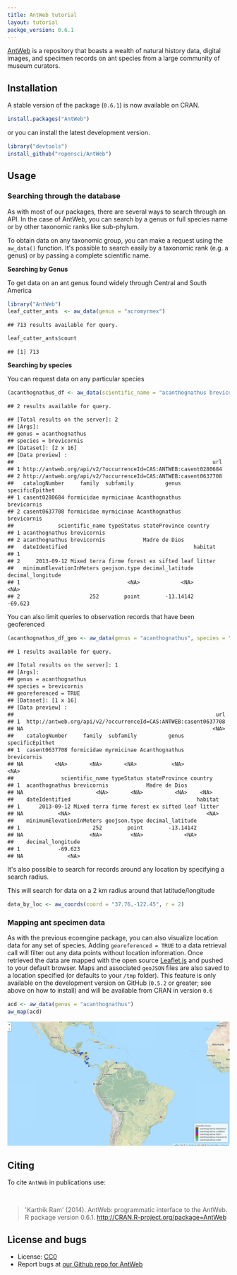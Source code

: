 ```yaml
---
title: AntWeb tutorial
layout: tutorial
packge_version: 0.6.1
---
```




[AntWeb](http://www.antweb.org/) is a repository that boasts a wealth of natural history data, digital images, and specimen records on ant species from a large community of museum curators.

<section id="installation">

## Installation

A stable version of the package (`0.6.1`) is now available on CRAN.



```r
install.packages("AntWeb")
```

or you can install the latest development version.


```r
library("devtools")
install_github("ropensci/AntWeb")
```

<section id="usage">

## Usage


### Searching through the database

As with most of our packages, there are several ways to search through an API. In the case of AntWeb, you can search by a genus or full species name or by other taxonomic ranks like sub-phylum.

To obtain data on any taxonomic group, you can make a request using the `aw_data()` function. It's possible to search easily by a taxonomic rank (e.g. a genus) or by passing a complete scientific name.

__Searching by Genus__

To get data on an ant genus found widely through Central and South America


```r
library("AntWeb")
leaf_cutter_ants  <- aw_data(genus = "acromyrmex")
```

```
## 713 results available for query.
```

```r
leaf_cutter_ants$count
```

```
## [1] 713
```

__Searching by species__

You can request data on any particular species


```r
(acanthognathus_df <- aw_data(scientific_name = "acanthognathus brevicornis"))
```

```
## 2 results available for query.
```

```
## [Total results on the server]: 2 
## [Args]: 
## genus = acanthognathus 
## species = brevicornis 
## [Dataset]: [2 x 16] 
## [Data preview] :
##                                                               url
## 1 http://antweb.org/api/v2/?occurrenceId=CAS:ANTWEB:casent0280684
## 2 http://antweb.org/api/v2/?occurrenceId=CAS:ANTWEB:casent0637708
##   catalogNumber     family  subfamily          genus specificEpithet
## 1 casent0280684 formicidae myrmicinae Acanthognathus     brevicornis
## 2 casent0637708 formicidae myrmicinae Acanthognathus     brevicornis
##              scientific_name typeStatus stateProvince country
## 1 acanthognathus brevicornis                                 
## 2 acanthognathus brevicornis            Madre de Dios        
##   dateIdentified                                        habitat
## 1                                                              
## 2     2013-09-12 Mixed terra firme forest ex sifted leaf litter
##   minimumElevationInMeters geojson.type decimal_latitude decimal_longitude
## 1                                  <NA>             <NA>              <NA>
## 2                      252        point        -13.14142           -69.623
```

You can also limit queries to observation records that have been geoferenced


```r
(acanthognathus_df_geo <- aw_data(genus = "acanthognathus", species = "brevicornis", georeferenced = TRUE))
```

```
## 1 results available for query.
```

```
## [Total results on the server]: 1 
## [Args]: 
## genus = acanthognathus 
## species = brevicornis 
## georeferenced = TRUE 
## [Dataset]: [1 x 16] 
## [Data preview] :
##                                                                url
## 1  http://antweb.org/api/v2/?occurrenceId=CAS:ANTWEB:casent0637708
## NA                                                            <NA>
##    catalogNumber     family  subfamily          genus specificEpithet
## 1  casent0637708 formicidae myrmicinae Acanthognathus     brevicornis
## NA          <NA>       <NA>       <NA>           <NA>            <NA>
##               scientific_name typeStatus stateProvince country
## 1  acanthognathus brevicornis            Madre de Dios        
## NA                       <NA>       <NA>          <NA>    <NA>
##    dateIdentified                                        habitat
## 1      2013-09-12 Mixed terra firme forest ex sifted leaf litter
## NA           <NA>                                           <NA>
##    minimumElevationInMeters geojson.type decimal_latitude
## 1                       252        point        -13.14142
## NA                     <NA>         <NA>             <NA>
##    decimal_longitude
## 1            -69.623
## NA              <NA>
```


It's also possible to search for records around any location by specifying a search radius.

This will search for data on a 2 km radius around that latitude/longitude


```r
data_by_loc <- aw_coords(coord = "37.76,-122.45", r = 2)
```

### Mapping ant specimen data

As with the previous ecoengine package, you can also visualize location data for any set of species. Adding `georeferenced = TRUE` to a data retrieval call will filter out any data points without location information. Once retrieved the data are mapped with the open source [Leaflet.js](http://leafletjs.com/) and pushed to your default browser. Maps and associated `geoJSON` files are also saved to a location specified (or defaults to your `/tmp` folder). This feature is only available on the development version on GitHub (`0.5.2` or greater; see above on how to install) and will be available from CRAN in version `0.6`


```r
acd <- aw_data(genus = "acanthognathus")
aw_map(acd)
```

![](../assets/tutorial-images/antweb/leafletmap.png)

<section id="citing">

## Citing

To cite `AntWeb` in publications use:

<br>

> 'Karthik Ram' (2014). AntWeb: programmatic interface to the AntWeb. R package version 0.6.1. http://CRAN.R-project.org/package=AntWeb

<section id="license_bugs">

## License and bugs

* License: [CC0](http://creativecommons.org/choose/zero/)
* Report bugs at [our Github repo for AntWeb](https://github.com/AntWeb/rgauges/issues?state=open)
